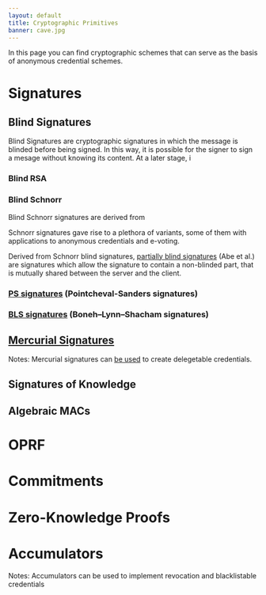 ```yaml
---
layout: default
title: Cryptographic Primitives
banner: cave.jpg
---
```

In this page you can find cryptographic schemes that can serve as the basis of anonymous credential schemes.

# Signatures

## Blind Signatures

Blind Signatures are cryptographic signatures in which the message is blinded before being signed.
In this way, it is possible for the signer to sign a mesage without knowing its content.
At a later stage, i

### Blind RSA

### Blind Schnorr

Blind Schnorr signatures are derived from

Schnorr signatures gave rise to a plethora of variants, some of them with applications to anonymous credentials and e-voting.

Derived from Schnorr blind signatures, [partially blind signatures](https://www.iacr.org/archive/crypto2000/18800272/18800272.pdf) (Abe et al.) are signatures
 which allow the signature to contain a non-blinded part, that is mutually shared between the server and the client.

### [PS signatures] (Pointcheval-Sanders signatures)

[PS signatures]: https://eprint.iacr.org/2015/525.pdf

### [BLS signatures] (Boneh–Lynn–Shacham signatures)

[BLS signatures]: https://www.iacr.org/archive/asiacrypt2001/22480516.pdf


## [Mercurial Signatures]

Notes: Mercurial signatures can [be used](https://eprint.iacr.org/2018/923.pdf) to create delegetable credentials.

[Mercurial Signatures]: https://eprint.iacr.org/2020/979

## Signatures of Knowledge

## Algebraic MACs

# OPRF


# Commitments
# Zero-Knowledge Proofs



# Accumulators

Notes: Accumulators can be used to implement revocation and blacklistable credentials

